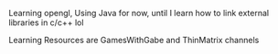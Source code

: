 Learning opengl, Using Java for now, until I learn how to link external libraries in c/c++ lol

Learning Resources are GamesWithGabe and ThinMatrix channels